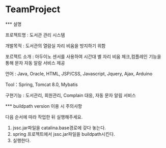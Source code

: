 # TeamProject

*** 설명 

프로젝트명 : 도서관 관리 시스템 

개발목적 : 도서관의 열람실 자리 비움을 방지하기 위함

포르젝트 소개 : 아두이노 센서를 사용하여 시간대 별 자리 비움 체크,컴플레인 기능을 통해 문자 자동 알람 서비스 제공

언어 : Java, Oracle, HTML, JSP/CSS, Javascript, Jquery, Ajax, Arduino

Tool：Spring, Tomcat 8.0, Mybatis

구현기능 :  도서관리, 회원관리, Complain 대응, 자동 문자 알림 서비스

*** buildpath version 이용 시 주의사항

다음 순서에 따라 작업한 뒤 실행해주세요.
1. jssc.jar파일을 catalina.base경로에 갖다 놓는다.
2. spring 프로젝트에서 jssc.jar파일을 buildpath시킨다.
3. 실행한다.

